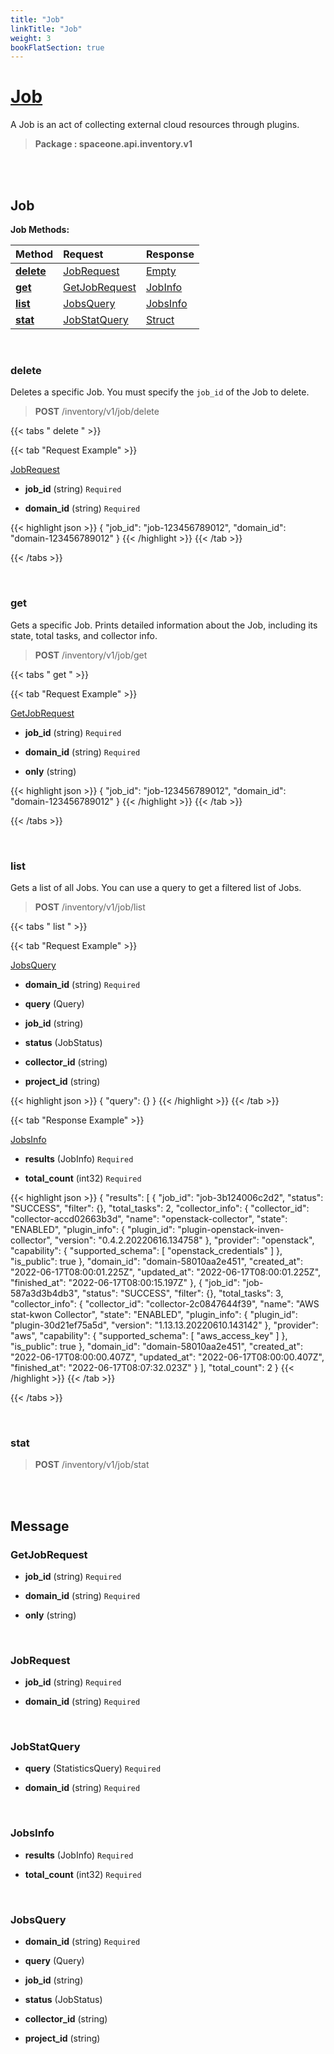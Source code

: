 ```yaml
---
title: "Job"
linkTitle: "Job"
weight: 3
bookFlatSection: true
---
```

# [Job](#Job)
A Job is an act of collecting external cloud resources through plugins.


>  **Package : spaceone.api.inventory.v1**

<br>
<br>

## Job





**Job Methods:**


| Method | Request | Response |
| :----- | :-------- | :-------- |
| [**delete**](./Job#delete) | [JobRequest](Job#jobrequest) | [Empty](./Job#empty) |
| [**get**](./Job#get) | [GetJobRequest](Job#getjobrequest) | [JobInfo](./Job#jobinfo) |
| [**list**](./Job#list) | [JobsQuery](Job#jobsquery) | [JobsInfo](./Job#jobsinfo) |
| [**stat**](./Job#stat) | [JobStatQuery](Job#jobstatquery) | [Struct](./Job#struct) |



    
<br>

### delete

Deletes a specific Job. You must specify the `job_id` of the Job to delete.



> **POST** /inventory/v1/job/delete
>





 {{< tabs " delete " >}}

 {{< tab "Request Example" >}}



[JobRequest](./Job#jobrequest)

* **job_id** (string)  `Required` 


* **domain_id** (string)  `Required` 





{{< highlight json >}}
{
   "job_id": "job-123456789012",
   "domain_id": "domain-123456789012"
}
{{< /highlight >}}
{{< /tab >}}



{{< /tabs >}}


    
<br>

### get

Gets a specific Job. Prints detailed information about the Job, including its state, total tasks, and collector info.



> **POST** /inventory/v1/job/get
>





 {{< tabs " get " >}}

 {{< tab "Request Example" >}}



[GetJobRequest](./Job#getjobrequest)

* **job_id** (string)  `Required` 


* **domain_id** (string)  `Required` 


* **only** (string) 





{{< highlight json >}}
{
   "job_id": "job-123456789012",
   "domain_id": "domain-123456789012"
}
{{< /highlight >}}
{{< /tab >}}



{{< /tabs >}}


    
<br>

### list

Gets a list of all Jobs. You can use a query to get a filtered list of Jobs.



> **POST** /inventory/v1/job/list
>





 {{< tabs " list " >}}

 {{< tab "Request Example" >}}



[JobsQuery](./Job#jobsquery)

* **domain_id** (string)  `Required` 


* **query** (Query) 


* **job_id** (string) 


* **status** (JobStatus) 


* **collector_id** (string) 


* **project_id** (string) 





{{< highlight json >}}
{
   "query": {}
}
{{< /highlight >}}
{{< /tab >}}


 {{< tab "Response Example" >}}

[JobsInfo](#JOBSINFO)
* **results** (JobInfo)  `Required` 

* **total_count** (int32)  `Required` 



{{< highlight json >}}
{
   "results": [
       {
           "job_id": "job-3b124006c2d2",
           "status": "SUCCESS",
           "filter": {},
           "total_tasks": 2,
           "collector_info": {
               "collector_id": "collector-accd02663b3d",
               "name": "openstack-collector",
               "state": "ENABLED",
               "plugin_info": {
                   "plugin_id": "plugin-openstack-inven-collector",
                   "version": "0.4.2.20220616.134758"
               },
               "provider": "openstack",
               "capability": {
                   "supported_schema": [
                       "openstack_credentials"
                   ]
               },
               "is_public": true
           },
           "domain_id": "domain-58010aa2e451",
           "created_at": "2022-06-17T08:00:01.225Z",
           "updated_at": "2022-06-17T08:00:01.225Z",
           "finished_at": "2022-06-17T08:00:15.197Z"
       },
       {
           "job_id": "job-587a3d3b4db3",
           "status": "SUCCESS",
           "filter": {},
           "total_tasks": 3,
           "collector_info": {
               "collector_id": "collector-2c0847644f39",
               "name": "AWS stat-kwon Collector",
               "state": "ENABLED",
               "plugin_info": {
                   "plugin_id": "plugin-30d21ef75a5d",
                   "version": "1.13.13.20220610.143142"
               },
               "provider": "aws",
               "capability": {
                   "supported_schema": [
                       "aws_access_key"
                   ]
               },
               "is_public": true
           },
           "domain_id": "domain-58010aa2e451",
           "created_at": "2022-06-17T08:00:00.407Z",
           "updated_at": "2022-06-17T08:00:00.407Z",
           "finished_at": "2022-06-17T08:07:32.023Z"
       }
   ],
   "total_count": 2
}
{{< /highlight >}}
{{< /tab >}}


{{< /tabs >}}


    
<br>

### stat





> **POST** /inventory/v1/job/stat
>






    


<br>
<br>

## Message



### GetJobRequest
* **job_id** (string)  `Required` 

    
* **domain_id** (string)  `Required` 

    
* **only** (string) 

    <br>

### JobRequest
* **job_id** (string)  `Required` 

    
* **domain_id** (string)  `Required` 

    <br>

### JobStatQuery
* **query** (StatisticsQuery)  `Required` 

    
* **domain_id** (string)  `Required` 

    <br>

### JobsInfo
* **results** (JobInfo)  `Required` 

    
* **total_count** (int32)  `Required` 

    <br>

### JobsQuery
* **domain_id** (string)  `Required` 

    
* **query** (Query) 

    
* **job_id** (string) 

    
* **status** (JobStatus) 

    
* **collector_id** (string) 

    
* **project_id** (string) 

    <br>
